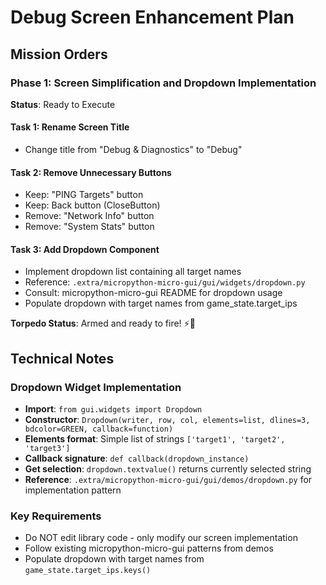 # Debug Screen Enhancement Plan

## Mission Orders

### Phase 1: Screen Simplification and Dropdown Implementation
**Status**: Ready to Execute

#### Task 1: Rename Screen Title
- Change title from "Debug & Diagnostics" to "Debug"

#### Task 2: Remove Unnecessary Buttons
- Keep: "PING Targets" button
- Keep: Back button (CloseButton)
- Remove: "Network Info" button
- Remove: "System Stats" button

#### Task 3: Add Dropdown Component
- Implement dropdown list containing all target names
- Reference: `.extra/micropython-micro-gui/gui/widgets/dropdown.py`
- Consult: micropython-micro-gui README for dropdown usage
- Populate dropdown with target names from game_state.target_ips

**Torpedo Status**: Armed and ready to fire! ⚡🎯

## Technical Notes

### Dropdown Widget Implementation
- **Import**: `from gui.widgets import Dropdown`
- **Constructor**: `Dropdown(writer, row, col, elements=list, dlines=3, bdcolor=GREEN, callback=function)`
- **Elements format**: Simple list of strings `['target1', 'target2', 'target3']`
- **Callback signature**: `def callback(dropdown_instance)`
- **Get selection**: `dropdown.textvalue()` returns currently selected string
- **Reference**: `.extra/micropython-micro-gui/gui/demos/dropdown.py` for implementation pattern

### Key Requirements
- Do NOT edit library code - only modify our screen implementation
- Follow existing micropython-micro-gui patterns from demos
- Populate dropdown with target names from `game_state.target_ips.keys()`

